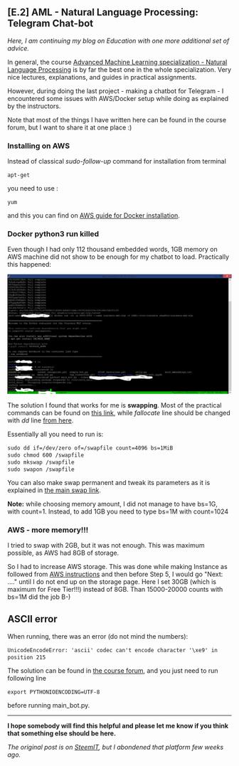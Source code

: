 ## [E.2] AML - Natural Language Processing: Telegram Chat-bot

*Here, I am continuing my blog on Education with one more additional set of advice.*

In general, the course [Advanced Machine Learning specialization - Natural Language Processing](https://www.coursera.org/learn/language-processing/home/welcome) is by far the best one in the whole specialization. Very nice lectures, explanations, and guides in practical assignments.

However, during doing the last project - making a chatbot for Telegram - I encountered some issues with AWS/Docker setup while doing as explained by the instructors.

Note that most of the things I have written here can be found in the course forum, but I want to share it at one place :)

### Installing on AWS

Instead of classical *sudo-follow-up* command for installation from terminal

    apt-get

you need to use :

    yum

and this you can find on [AWS guide for Docker installation](https://docs.aws.amazon.com/AmazonECS/latest/developerguide/docker-basics.html).

### Docker python3 run killed

Even though I had only 112 thousand embedded words, 1GB memory on AWS machine did not show to be enough for my chatbot to load. Practically this happened:

![bot_killed_1](/images/bot_killed_1.png)

The solution I found that works for me is **swapping**. Most of the practical commands can be found on [this link](https://www.digitalocean.com/community/tutorials/how-to-add-swap-space-on-ubuntu-16-04), while *fallocate* line should be changed with *dd* line [from here](https://www.digitalocean.com/community/questions/sudo-swapon-swapfile-error).

Essentially all you need to run is:

    sudo dd if=/dev/zero of=/swapfile count=4096 bs=1MiB
    sudo chmod 600 /swapfile
    sudo mkswap /swapfile
    sudo swapon /swapfile

You can also make swap permanent and tweak its parameters as it is explained in [the main swap link](https://www.digitalocean.com/community/tutorials/how-to-add-swap-space-on-ubuntu-16-04).

**Note:** while choosing memory amount, I did not manage to have bs=1G, with count=1. Instead, to add 1GB you need to type bs=1M with count=1024

### AWS - more memory!!!

I tried to swap with 2GB, but it was not enough. This was maximum possible, as AWS had 8GB of storage.

So I had to increase AWS storage. This was done while making Instance as followed from [AWS instructions](https://docs.aws.amazon.com/AWSEC2/latest/UserGuide/EC2_GetStarted.html#ec2-launch-instance) and then before Step 5, I would go "Next: ...." until I do not end up on the storage page. Here I set 30GB (which is maximum for Free Tier!!!) instead of 8GB. Than 15000-20000 counts with bs=1M did the job B-)

## ASCII error

When running, there was an error (do not mind the numbers):

    UnicodeEncodeError: 'ascii' codec can't encode character '\xe9' in position 215

The solution can be found in [the course forum](https://www.coursera.org/learn/language-processing/discussions/weeks/5/threads/M3o3rEl8Eei3QRJgAj5qBg), and you just need to run following line

    export PYTHONIOENCODING=UTF-8

before running main_bot.py.

___

**I hope somebody will find this helpful and please let me know if you think that something else should be here.**

*The original post is on [SteemIT](https://steemit.com/technology/@wlakinsson/ml-2-aml-natural-language-processing-telegram-chat-bot), but I abondened that platform few weeks ago.*

